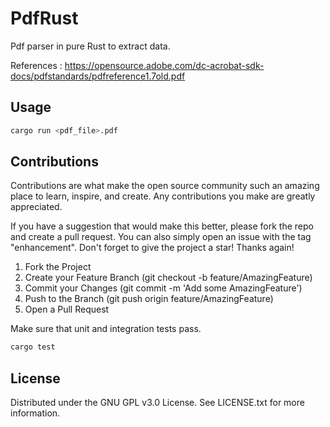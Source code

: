 # PdfRust

Pdf parser in pure Rust to extract data.

References : https://opensource.adobe.com/dc-acrobat-sdk-docs/pdfstandards/pdfreference1.7old.pdf

## Usage

```sh
cargo run <pdf_file>.pdf
```

## Contributions

Contributions are what make the open source community such an amazing place to learn, inspire, and create. Any contributions you make are greatly appreciated.

If you have a suggestion that would make this better, please fork the repo and create a pull request. You can also simply open an issue with the tag "enhancement". Don't forget to give the project a star! Thanks again!

1. Fork the Project
2. Create your Feature Branch (git checkout -b feature/AmazingFeature)
3. Commit your Changes (git commit -m 'Add some AmazingFeature')
4. Push to the Branch (git push origin feature/AmazingFeature)
5. Open a Pull Request

Make sure that unit and integration tests pass.

```sh
cargo test
```

## License

Distributed under the GNU GPL v3.0 License. See LICENSE.txt for more information.
